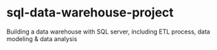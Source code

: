 # sql-data-warehouse-project
Building a data warehouse with SQL server, including ETL process, data modeling &amp; data analysis

